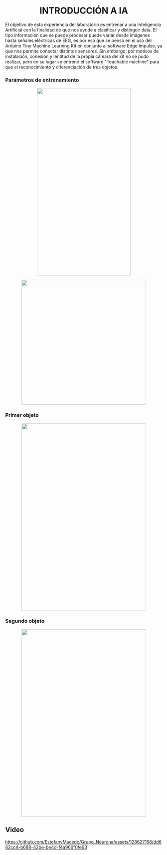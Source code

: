 <h1 align="center">INTRODUCCIÓN A IA</h1>
El objetivo de esta experiencia del laboratorio es entrenar a una Inteligencia Artificial con la finalidad de que nos ayude a clasificar y distinguir data. El tipo información que se puede procesar puede variar desde imágenes hasta señales eléctricas de EEG, es por eso que se pensó en el uso del Arduino Tiny Machine Learning Kit en conjunto al software Edge Impulse, ya que nos permite conectar distintos sensores. Sin embargo; por motivos de instalación, conexión y lentitud de la propia cámara del kit no se pudo realizar, pero en su lugar se entrenó el software "Teachable machine"  para que el reconocimiento y diferenciación de tres objetos.

### Parámetros de entrenamiento

<p align="center">
  <img width="300" height="600"src="https://github.com/EstefanyMacedo/Grupo_Neurona/assets/128627158/4c5113ea-f24c-4182-94ed-e1486ec67a86">
</p>

<p align="center">
  <img width="400" height="400"src="https://github.com/EstefanyMacedo/Grupo_Neurona/assets/128627158/6ea77d4a-4f59-444d-a742-861c596580c2">
</p>

### Primer objeto
<p align="center">
  <img width="400" height="600"src="https://media.discordapp.net/attachments/781169694949244932/1121992536349741066/image.png?width=305&height=682">
</p>


### Segundo objeto
<p align="center">
  <img width="400" height="600"src="https://media.discordapp.net/attachments/781169694949244932/1121992652678774885/image.png?width=319&height=683">
</p>

## Video


https://github.com/EstefanyMacedo/Grupo_Neurona/assets/128627158/dd682cc4-b688-42be-be4d-f4a966f0fe93

